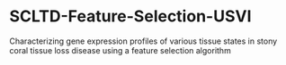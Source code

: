 # SCLTD-Feature-Selection-USVI
Characterizing gene expression profiles of various tissue states in stony coral tissue loss disease using a feature selection algorithm
